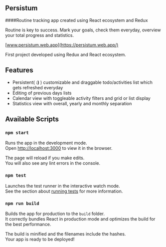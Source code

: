 ## Persistum

####Routine tracking app created using React ecosystem and Redux

Routine is key to success. 
Mark your goals, check them everyday, overview your total progress and statistics.

[www.persistum.web.app](https://persistum.web.app/)

First project developed using Redux and React ecosystem.

## Features
- Persistent( **:)** ) customizable and draggable todo/activities list which gets refreshed everyday
- Editing of previous days lists
- Calendar view with toggleable activity filters and grid or list display
- Statistics view with overall, yearly and monthly separation

## Available Scripts

### `npm start`

Runs the app in the development mode.<br />
Open [http://localhost:3000](http://localhost:3000) to view it in the browser.

The page will reload if you make edits.<br />
You will also see any lint errors in the console.

### `npm test`

Launches the test runner in the interactive watch mode.<br />
See the section about [running tests](https://facebook.github.io/create-react-app/docs/running-tests) for more information.

### `npm run build`

Builds the app for production to the `build` folder.<br />
It correctly bundles React in production mode and optimizes the build for the best performance.

The build is minified and the filenames include the hashes.<br />
Your app is ready to be deployed!

